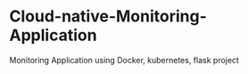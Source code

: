 # Cloud-native-Monitoring-Application
Monitoring Application using Docker, kubernetes, flask project
